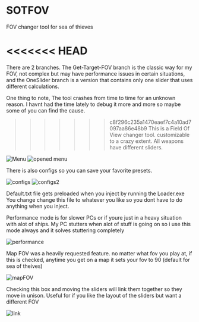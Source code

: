 # SOTFOV
FOV changer tool for sea of thieves

<<<<<<< HEAD
=======
There are 2 branches. The Get-Target-FOV branch is the classic way for my FOV, not complex but may have performance issues in certain situations, and the OneSlider branch is a version that contains only one slider that uses different calculations.

One thing to note, The tool crashes from time to time for an unknown reason. I havnt had the time lately to debug it more and more so maybe some of you can find the cause.


>>>>>>> c8f296c235a1470eaef7c4a10ad7097aa86e48b9
This is a Field Of View changer tool. customizable to a crazy extent.
All weapons have different sliders.

![Menu](https://user-images.githubusercontent.com/92900622/178387830-e6cfcedc-b994-477e-ab42-fbf142337186.png)
![opened menu](https://user-images.githubusercontent.com/92900622/178388005-4ffd4b36-7d3a-4357-9e45-5e40b60ad758.png)


There is also configs so you can save your favorite presets.

![configs](https://user-images.githubusercontent.com/92900622/178388046-70c4f391-6715-426b-9e67-75bff5c16dac.png)
![configs2](https://user-images.githubusercontent.com/92900622/178388049-a1d8ab68-06f1-4aef-830d-91bdf8da533b.png)

Default.txt file gets preloaded when you inject by running the Loader.exe
You change change this file to whatever you like so you dont have to do anything when you inject.


Performance mode is for slower PCs or if youre just in a heavy situation with alot of ships.
My PC stutters when alot of stuff is going on so i use this mode always and it solves stuttering completely

![performance](https://user-images.githubusercontent.com/92900622/178388135-6d4bc0a8-49d6-41d1-9e3f-77bdfd4d1fd8.png)

Map FOV was a heavily requested feature. no matter what fov you play at, if this is checked, anytime you get on a map it sets your fov to 90 (default for sea of theives)

![mapFOV](https://user-images.githubusercontent.com/92900622/178388431-c1745cd5-c162-4cc7-bab6-8f9f51caa5a0.png)

Checking this box and moving the sliders will link them together so they move in unison.
Useful for if you like the layout of the sliders but want a different FOV

![link](https://user-images.githubusercontent.com/92900622/178388512-b4986db9-50d0-4918-8dc9-3770edfc1b26.png)
